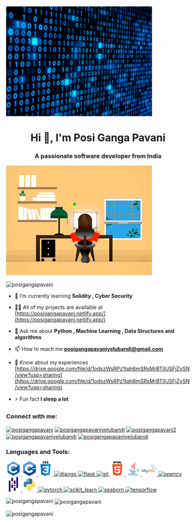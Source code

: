 ![logo](https://github.com/PosiGangapavani/PosiGangapavani/blob/main/SUV4.gif)
<h1 align="center">Hi 👋, I'm Posi Ganga Pavani</h1>
<h3 align="center">A passionate software developer from India</h3>
<img align="right alt="coding" width="400" src="https://github.com/PosiGangapavani/PosiGangapavani/blob/main/JXA0.gif">

<p align="left"> <img src="https://komarev.com/ghpvc/?username=posigangapavani&label=Profile%20views&color=0e75b6&style=flat" alt="posigangapavani" /> </p>

- 🌱 I’m currently learning **Solidity , Cyber Security**

- 👨‍💻 All of my projects are available at [https://posigangapavani.netlify.app/](https://posigangapavani.netlify.app/)

- 💬 Ask me about **Python , Machine Learning , Data Structures and algorithms**

- 📫 How to reach me **posigangapavaniyelubandi@gmail.com**

- 📄 Know about my experiences [https://drive.google.com/file/d/1odszWsRPz1tqh6mSRsMrBTIlUSFjZySN/view?usp=sharing](https://drive.google.com/file/d/1odszWsRPz1tqh6mSRsMrBTIlUSFjZySN/view?usp=sharing)

- ⚡ Fun fact **I sleep a lot**

<h3 align="left">Connect with me:</h3>
<p align="left">
<a href="https://linkedin.com/in/posigangapavani" target="blank"><img align="center" src="https://raw.githubusercontent.com/rahuldkjain/github-profile-readme-generator/master/src/images/icons/Social/linked-in-alt.svg" alt="posigangapavani" height="30" width="40" /></a>
<a href="https://instagram.com/posigangapavaniyelubandi" target="blank"><img align="center" src="https://raw.githubusercontent.com/rahuldkjain/github-profile-readme-generator/master/src/images/icons/Social/instagram.svg" alt="posigangapavaniyelubandi" height="30" width="40" /></a>
<a href="https://www.hackerrank.com/posigangapavani2" target="blank"><img align="center" src="https://raw.githubusercontent.com/rahuldkjain/github-profile-readme-generator/master/src/images/icons/Social/hackerrank.svg" alt="posigangapavani2" height="30" width="40" /></a>
<a href="https://codeforces.com/profile/posigangapavaniyelubandi" target="blank"><img align="center" src="https://raw.githubusercontent.com/rahuldkjain/github-profile-readme-generator/master/src/images/icons/Social/codeforces.svg" alt="posigangapavaniyelubandi" height="30" width="40" /></a>
<a href="https://www.leetcode.com/posigangapavaniyelubandi" target="blank"><img align="center" src="https://raw.githubusercontent.com/rahuldkjain/github-profile-readme-generator/master/src/images/icons/Social/leet-code.svg" alt="posigangapavaniyelubandi" height="30" width="40" /></a>
</p>

<h3 align="left">Languages and Tools:</h3>
<p align="left"> <a href="https://www.cprogramming.com/" target="_blank" rel="noreferrer"> <img src="https://raw.githubusercontent.com/devicons/devicon/master/icons/c/c-original.svg" alt="c" width="40" height="40"/> </a> <a href="https://www.w3schools.com/cpp/" target="_blank" rel="noreferrer"> <img src="https://raw.githubusercontent.com/devicons/devicon/master/icons/cplusplus/cplusplus-original.svg" alt="cplusplus" width="40" height="40"/> </a> <a href="https://www.w3schools.com/css/" target="_blank" rel="noreferrer"> <img src="https://raw.githubusercontent.com/devicons/devicon/master/icons/css3/css3-original-wordmark.svg" alt="css3" width="40" height="40"/> </a> <a href="https://www.djangoproject.com/" target="_blank" rel="noreferrer"> <img src="https://cdn.worldvectorlogo.com/logos/django.svg" alt="django" width="40" height="40"/> </a> <a href="https://flask.palletsprojects.com/" target="_blank" rel="noreferrer"> <img src="https://www.vectorlogo.zone/logos/pocoo_flask/pocoo_flask-icon.svg" alt="flask" width="40" height="40"/> </a> <a href="https://git-scm.com/" target="_blank" rel="noreferrer"> <img src="https://www.vectorlogo.zone/logos/git-scm/git-scm-icon.svg" alt="git" width="40" height="40"/> </a> <a href="https://www.w3.org/html/" target="_blank" rel="noreferrer"> <img src="https://raw.githubusercontent.com/devicons/devicon/master/icons/html5/html5-original-wordmark.svg" alt="html5" width="40" height="40"/> </a> <a href="https://www.java.com" target="_blank" rel="noreferrer"> <img src="https://raw.githubusercontent.com/devicons/devicon/master/icons/java/java-original.svg" alt="java" width="40" height="40"/> </a> <a href="https://www.mysql.com/" target="_blank" rel="noreferrer"> <img src="https://raw.githubusercontent.com/devicons/devicon/master/icons/mysql/mysql-original-wordmark.svg" alt="mysql" width="40" height="40"/> </a> <a href="https://opencv.org/" target="_blank" rel="noreferrer"> <img src="https://www.vectorlogo.zone/logos/opencv/opencv-icon.svg" alt="opencv" width="40" height="40"/> </a> <a href="https://pandas.pydata.org/" target="_blank" rel="noreferrer"> <img src="https://raw.githubusercontent.com/devicons/devicon/2ae2a900d2f041da66e950e4d48052658d850630/icons/pandas/pandas-original.svg" alt="pandas" width="40" height="40"/> </a> <a href="https://www.python.org" target="_blank" rel="noreferrer"> <img src="https://raw.githubusercontent.com/devicons/devicon/master/icons/python/python-original.svg" alt="python" width="40" height="40"/> </a> <a href="https://pytorch.org/" target="_blank" rel="noreferrer"> <img src="https://www.vectorlogo.zone/logos/pytorch/pytorch-icon.svg" alt="pytorch" width="40" height="40"/> </a> <a href="https://scikit-learn.org/" target="_blank" rel="noreferrer"> <img src="https://upload.wikimedia.org/wikipedia/commons/0/05/Scikit_learn_logo_small.svg" alt="scikit_learn" width="40" height="40"/> </a> <a href="https://seaborn.pydata.org/" target="_blank" rel="noreferrer"> <img src="https://seaborn.pydata.org/_images/logo-mark-lightbg.svg" alt="seaborn" width="40" height="40"/> </a> <a href="https://www.tensorflow.org" target="_blank" rel="noreferrer"> <img src="https://www.vectorlogo.zone/logos/tensorflow/tensorflow-icon.svg" alt="tensorflow" width="40" height="40"/> </a> </p>

<p><img align="left" src="https://github-readme-stats.vercel.app/api/top-langs?username=posigangapavani&show_icons=true&locale=en&layout=compact" alt="posigangapavani" /></p>

<p>&nbsp;<img align="center" src="https://github-readme-stats.vercel.app/api?username=posigangapavani&show_icons=true&locale=en" alt="posigangapavani" /></p>

<p><img align="center" src="https://github-readme-streak-stats.herokuapp.com/?user=posigangapavani&" alt="posigangapavani" /></p>
